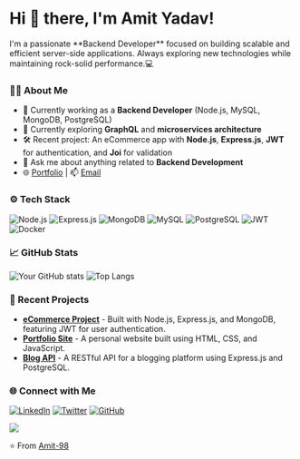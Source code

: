 <!-- Greeting -->
# Hi 👋 there, I'm Amit Yadav! 
<!-- Introduction -->
<p>I'm a passionate **Backend Developer** focused on building scalable and efficient server-side applications. Always exploring new technologies while maintaining rock-solid performance.💻</p>

<!-- About Me -->
### 👨‍💻 About Me
- 💼 Currently working as a **Backend Developer** (Node.js, MySQL, MongoDB, PostgreSQL)
- 🌱 Currently exploring **GraphQL** and **microservices architecture**
- 🛠️ Recent project: An eCommerce app with **Node.js**, **Express.js**, **JWT** for authentication, and **Joi** for validation
- 💬 Ask me about anything related to **Backend Development**
- 🌐 [Portfolio](https://your-portfolio-link.com) | 📫 [Email](mailto:amit.ay151@gmail.com)

<!-- Tech Stack -->
### ⚙️ Tech Stack
![Node.js](https://img.shields.io/badge/Node.js-339933?style=for-the-badge&logo=node.js&logoColor=white)
![Express.js](https://img.shields.io/badge/Express.js-000000?style=for-the-badge&logo=express&logoColor=white)
![MongoDB](https://img.shields.io/badge/MongoDB-4EA94B?style=for-the-badge&logo=mongodb&logoColor=white)
![MySQL](https://img.shields.io/badge/MySQL-4479A1?style=for-the-badge&logo=mysql&logoColor=white)
![PostgreSQL](https://img.shields.io/badge/PostgreSQL-336791?style=for-the-badge&logo=postgresql&logoColor=white)
![JWT](https://img.shields.io/badge/JWT-000000?style=for-the-badge&logo=json-web-tokens&logoColor=white)
![Docker](https://img.shields.io/badge/Docker-2496ED?style=for-the-badge&logo=docker&logoColor=white)

<!-- GitHub Stats -->
### 📈 GitHub Stats
![Your GitHub stats](https://github-readme-stats.vercel.app/api?username=amit-98&show_icons=true&theme=radical)
![Top Langs](https://github-readme-stats.vercel.app/api/top-langs/?username=amit-98&layout=compact&theme=radical)

<!-- Recent Projects -->
### 🚀 Recent Projects
- **[eCommerce Project](https://github.com/amit-98/ecommerce-project)** - Built with Node.js, Express.js, and MongoDB, featuring JWT for user authentication.
- **[Portfolio Site](https://github.com/amit-98/portfolio-site)** - A personal website built using HTML, CSS, and JavaScript.
- **[Blog API](https://github.com/amit-98/blog-api)** - A RESTful API for a blogging platform using Express.js and PostgreSQL.

<!-- Connect with Me -->
### 🌐 Connect with Me
[![LinkedIn](https://img.shields.io/badge/LinkedIn-0077B5?style=for-the-badge&logo=linkedin&logoColor=white)](https://linkedin.com/in/amit-98)
[![Twitter](https://img.shields.io/badge/Twitter-1DA1F2?style=for-the-badge&logo=twitter&logoColor=white)](https://twitter.com/amit-98)
[![GitHub](https://img.shields.io/badge/GitHub-100000?style=for-the-badge&logo=github&logoColor=white)](https://github.com/amit-98)

<!-- Profile Visitor Count -->
![](https://komarev.com/ghpvc/?username=amit-98&style=flat-square&color=blue)

<!-- Footer -->
⭐️ From [Amit-98](https://github.com/amit-98)
